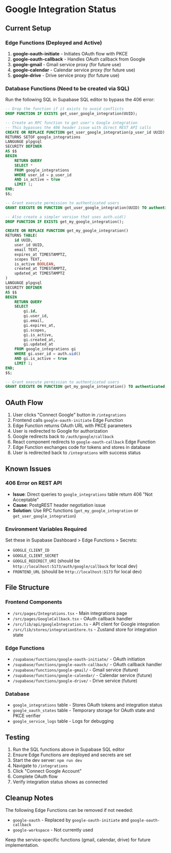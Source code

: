 # Google Integration Status

## Current Setup

### Edge Functions (Deployed and Active)
1. **google-oauth-initiate** - Initiates OAuth flow with PKCE
2. **google-oauth-callback** - Handles OAuth callback from Google
3. **google-gmail** - Gmail service proxy (for future use)
4. **google-calendar** - Calendar service proxy (for future use)  
5. **google-drive** - Drive service proxy (for future use)

### Database Functions (Need to be created via SQL)
Run the following SQL in Supabase SQL editor to bypass the 406 error:

```sql
-- Drop the function if it exists to avoid conflicts
DROP FUNCTION IF EXISTS get_user_google_integration(UUID);

-- Create an RPC function to get user's Google integration
-- This bypasses the 406 header issue with direct REST API calls
CREATE OR REPLACE FUNCTION get_user_google_integration(p_user_id UUID)
RETURNS SETOF google_integrations
LANGUAGE plpgsql
SECURITY DEFINER
AS $$
BEGIN
    RETURN QUERY
    SELECT *
    FROM google_integrations
    WHERE user_id = p_user_id
    AND is_active = true
    LIMIT 1;
END;
$$;

-- Grant execute permission to authenticated users
GRANT EXECUTE ON FUNCTION get_user_google_integration(UUID) TO authenticated;

-- Also create a simpler version that uses auth.uid()
DROP FUNCTION IF EXISTS get_my_google_integration();

CREATE OR REPLACE FUNCTION get_my_google_integration()
RETURNS TABLE(
    id UUID,
    user_id UUID,
    email TEXT,
    expires_at TIMESTAMPTZ,
    scopes TEXT,
    is_active BOOLEAN,
    created_at TIMESTAMPTZ,
    updated_at TIMESTAMPTZ
)
LANGUAGE plpgsql
SECURITY DEFINER
AS $$
BEGIN
    RETURN QUERY
    SELECT 
        gi.id,
        gi.user_id,
        gi.email,
        gi.expires_at,
        gi.scopes,
        gi.is_active,
        gi.created_at,
        gi.updated_at
    FROM google_integrations gi
    WHERE gi.user_id = auth.uid()
    AND gi.is_active = true
    LIMIT 1;
END;
$$;

-- Grant execute permission to authenticated users
GRANT EXECUTE ON FUNCTION get_my_google_integration() TO authenticated;
```

## OAuth Flow

1. User clicks "Connect Google" button in `/integrations`
2. Frontend calls `google-oauth-initiate` Edge Function
3. Edge Function returns OAuth URL with PKCE parameters
4. User is redirected to Google for authorization
5. Google redirects back to `/auth/google/callback`
6. React component redirects to `google-oauth-callback` Edge Function
7. Edge Function exchanges code for tokens and stores in database
8. User is redirected back to `/integrations` with success status

## Known Issues

### 406 Error on REST API
- **Issue**: Direct queries to `google_integrations` table return 406 "Not Acceptable"
- **Cause**: PostgREST header negotiation issue
- **Solution**: Use RPC functions (`get_my_google_integration` or `get_user_google_integration`)

### Environment Variables Required
Set these in Supabase Dashboard > Edge Functions > Secrets:
- `GOOGLE_CLIENT_ID`
- `GOOGLE_CLIENT_SECRET`
- `GOOGLE_REDIRECT_URI` (should be `http://localhost:5173/auth/google/callback` for local dev)
- `FRONTEND_URL` (should be `http://localhost:5173` for local dev)

## File Structure

### Frontend Components
- `/src/pages/Integrations.tsx` - Main integrations page
- `/src/pages/GoogleCallback.tsx` - OAuth callback handler
- `/src/lib/api/googleIntegration.ts` - API client for Google integration
- `/src/lib/stores/integrationStore.ts` - Zustand store for integration state

### Edge Functions
- `/supabase/functions/google-oauth-initiate/` - OAuth initiation
- `/supabase/functions/google-oauth-callback/` - OAuth callback handler
- `/supabase/functions/google-gmail/` - Gmail service (future)
- `/supabase/functions/google-calendar/` - Calendar service (future)
- `/supabase/functions/google-drive/` - Drive service (future)

### Database
- `google_integrations` table - Stores OAuth tokens and integration status
- `google_oauth_states` table - Temporary storage for OAuth state and PKCE verifier
- `google_service_logs` table - Logs for debugging

## Testing

1. Run the SQL functions above in Supabase SQL editor
2. Ensure Edge Functions are deployed and secrets are set
3. Start the dev server: `npm run dev`
4. Navigate to `/integrations`
5. Click "Connect Google Account"
6. Complete OAuth flow
7. Verify integration status shows as connected

## Cleanup Notes

The following Edge Functions can be removed if not needed:
- `google-oauth` - Replaced by `google-oauth-initiate` and `google-oauth-callback`
- `google-workspace` - Not currently used

Keep the service-specific functions (gmail, calendar, drive) for future implementation.